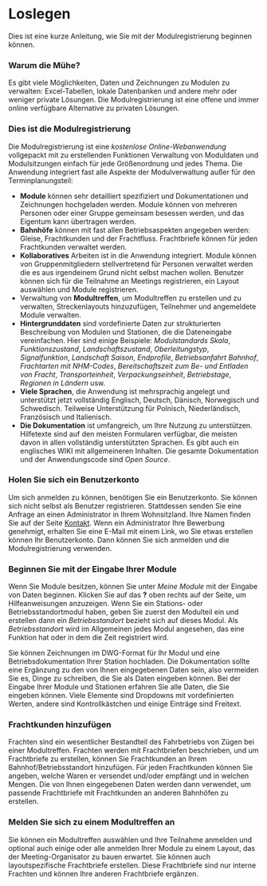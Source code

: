 ﻿# Loslegen
Dies ist eine kurze Anleitung, wie Sie mit der Modulregistrierung beginnen können.

### Warum die Mühe?
Es gibt viele Möglichkeiten, Daten und Zeichnungen zu Modulen zu verwalten:
Excel-Tabellen, lokale Datenbanken und andere mehr oder weniger private Lösungen.
Die Modulregistrierung ist eine offene und immer online verfügbare Alternative zu privaten Lösungen.

### Dies ist die Modulregistrierung
Die Modulregistrierung ist eine *kostenlose Online-Webanwendung* vollgepackt mit zu erstellenden Funktionen
Verwaltung von Moduldaten und Modulsitzungen einfach für jede Größenordnung und jedes Thema.
Die Anwendung integriert fast alle Aspekte der Modulverwaltung außer
für den Terminplanungsteil:
- **Module** können sehr detailliert spezifiziert und Dokumentationen und Zeichnungen hochgeladen werden.
Module können von mehreren Personen oder einer Gruppe gemeinsam besessen werden, und das Eigentum kann übertragen werden.
- **Bahnhöfe** können mit fast allen Betriebsaspekten angegeben werden: Gleise, Frachtkunden und der Frachtfluss.
Frachtbriefe können für jeden Frachtkunden verwaltet werden.
- **Kollaboratives** Arbeiten ist in die Anwendung integriert. Module können von Gruppenmitgliedern stellvertretend für Personen verwaltet werden
die es aus irgendeinem Grund nicht selbst machen wollen.
Benutzer können sich für die Teilnahme an Meetings registrieren, ein Layout auswählen und Module registrieren.
- Verwaltung von **Modultreffen**, um Modultreffen zu erstellen und zu verwalten, Streckenlayouts hinzuzufügen,
Teilnehmer und angemeldete Module verwalten.
- **Hintergrunddaten** sind vordefinierte Daten zur strukturierten Beschreibung von Modulen und Stationen, die die Dateneingabe vereinfachen.
Hier sind einige Beispiele:
*Modulstandards*
*Skala*,
*Funktionszustand*,
*Landschaftszustand*,
*Oberleitungstyp*,
*Signalfunktion*,
*Landschaft Saison*,
*Endprofile*,
*Betriebsanfahrt Bahnhof*,
*Frachtarten mit NHM-Codes*,
*Bereitschaftszeit zum Be- und Entladen von Fracht*,
*Transporteinheit*,
*Verpackungseinheit*,
*Betriebstage*,
*Regionen in Ländern*
usw.
- **Viele Sprachen**, die Anwendung ist mehrsprachig angelegt
und unterstützt jetzt vollständig Englisch, Deutsch, Dänisch, Norwegisch und Schwedisch.
Teilweise Unterstützung für Polnisch, Niederländisch, Französisch und Italienisch.
- **Die Dokumentation** ist umfangreich, um Ihre Nutzung zu unterstützen.
Hilfetexte sind auf den meisten Formularen verfügbar, die meisten davon in allen vollständig unterstützten Sprachen.
Es gibt auch ein englisches WIKI mit allgemeineren Inhalten.
Die gesamte Dokumentation und der Anwendungscode sind *Open Source*.

### Holen Sie sich ein Benutzerkonto
Um sich anmelden zu können, benötigen Sie ein Benutzerkonto. Sie können sich nicht selbst als Benutzer registrieren.
Stattdessen senden Sie eine Anfrage an einen Administrator in Ihrem Wohnsitzland.
Ihre Namen finden Sie auf der Seite [Kontakt](/Contact).
Wenn ein Administrator Ihre Bewerbung genehmigt, erhalten Sie eine E-Mail mit einem Link, wo Sie etwas erstellen können
Ihr Benutzerkonto. Dann können Sie sich anmelden und die Modulregistrierung verwenden.

### Beginnen Sie mit der Eingabe Ihrer Module
Wenn Sie Module besitzen, können Sie unter *Meine Module* mit der Eingabe von Daten beginnen.
Klicken Sie auf das **?** oben rechts auf der Seite, um Hilfeanweisungen anzuzeigen.
Wenn Sie ein Stations- oder  Betriebsstandortmodul haben, geben Sie zuerst den Modulteil ein und erstellen dann ein *Betriebsstandort*
bezieht sich auf dieses Modul. 
Als *Betriebsstandort* wird im Allgemeinen jedes Modul angesehen, das eine Funktion hat oder in dem die Zeit registriert wird.

Sie können Zeichnungen im DWG-Format für Ihr Modul und eine Betriebsdokumentation Ihrer Station hochladen.
Die Dokumentation sollte eine Ergänzung zu den von Ihnen eingegebenen Daten sein, also vermeiden Sie es, Dinge zu schreiben, die Sie als Daten eingeben können.
Bei der Eingabe Ihrer Module und Stationen erfahren Sie alle Daten, die Sie eingeben können.
Viele Elemente sind Dropdowns mit vordefinierten Werten, andere sind Kontrollkästchen und einige Einträge sind Freitext.

### Frachtkunden hinzufügen
Frachten sind ein wesentlicher Bestandteil des Fahrbetriebs von Zügen bei einer Modultreffen. Frachten werden mit Frachtbriefen beschrieben,
und um Frachtbriefe zu erstellen, können Sie Frachtkunden an Ihrem Bahnhof/Betriebsstandort hinzufügen.
Für jeden Frachtkunden können Sie angeben, welche Waren er versendet und/oder empfängt und in welchen Mengen.
Die von Ihnen eingegebenen Daten werden dann verwendet, um passende Frachtbriefe mit Frachtkunden an anderen Bahnhöfen zu erstellen.

### Melden Sie sich zu einem Modultreffen an
Sie können ein Modultreffen auswählen und Ihre Teilnahme anmelden und optional auch einige oder alle anmelden
Ihrer Module zu einem Layout, das der Meeting-Organisator zu bauen erwartet.
Sie können auch layoutspezifische Frachtbriefe erstellen.
Diese Frachtbriefe sind nur interne Frachten und können Ihre anderen Frachtbriefe ergänzen.
